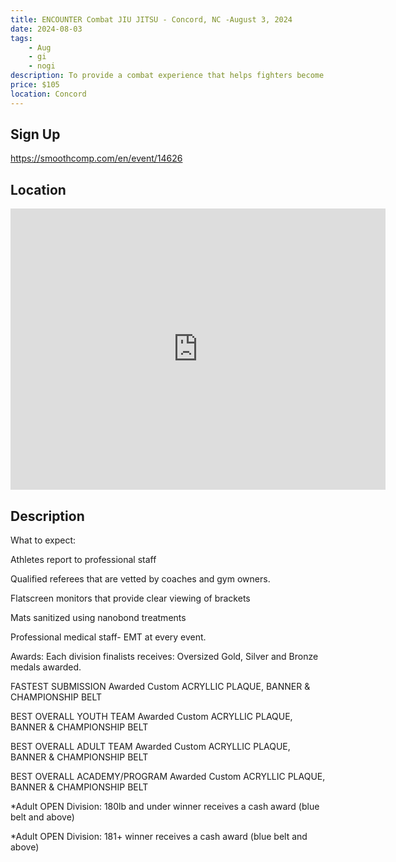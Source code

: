 ```yaml
---
title: ENCOUNTER Combat JIU JITSU - Concord, NC -August 3, 2024
date: 2024-08-03
tags:
    - Aug
    - gi 
    - nogi 
description: To provide a combat experience that helps fighters become better versions of themselves
price: $105
location: Concord
---
```

## Sign Up
https://smoothcomp.com/en/event/14626

## Location
<iframe src="https://www.google.com/maps/embed?pb=!1m18!1m12!1m3!1d12345.6789!2d-80.5004501!3d35.3888468!2m3!1f0!2f0!3f0!3m2!1i1024!2i768!4f13.1!3m3!1m2!1s0x0%3A0x0!2z35.3888468!5e0!3m2!1sen!2sus!4v1234567890" width="600" height="450" style="border:0;" allowfullscreen="" loading="lazy"></iframe>

## Description
What to expect:


Athletes report to professional staff


Qualified referees that are vetted by coaches and gym owners.


Flatscreen monitors that provide clear viewing of brackets


Mats sanitized using nanobond treatments


Professional medical staff- EMT at every event.


Awards: Each division finalists receives: Oversized Gold, Silver and Bronze medals awarded.


FASTEST SUBMISSION Awarded Custom ACRYLLIC PLAQUE, BANNER & CHAMPIONSHIP BELT


BEST OVERALL YOUTH TEAM Awarded Custom ACRYLLIC PLAQUE, BANNER & CHAMPIONSHIP BELT


BEST OVERALL ADULT TEAM Awarded Custom ACRYLLIC PLAQUE, BANNER & CHAMPIONSHIP BELT


BEST OVERALL ACADEMY/PROGRAM Awarded Custom ACRYLLIC PLAQUE, BANNER & CHAMPIONSHIP BELT


*Adult OPEN Division: 180lb and under winner receives a cash award (blue belt and above)


*Adult OPEN Division: 181+ winner receives a cash award (blue belt and above)